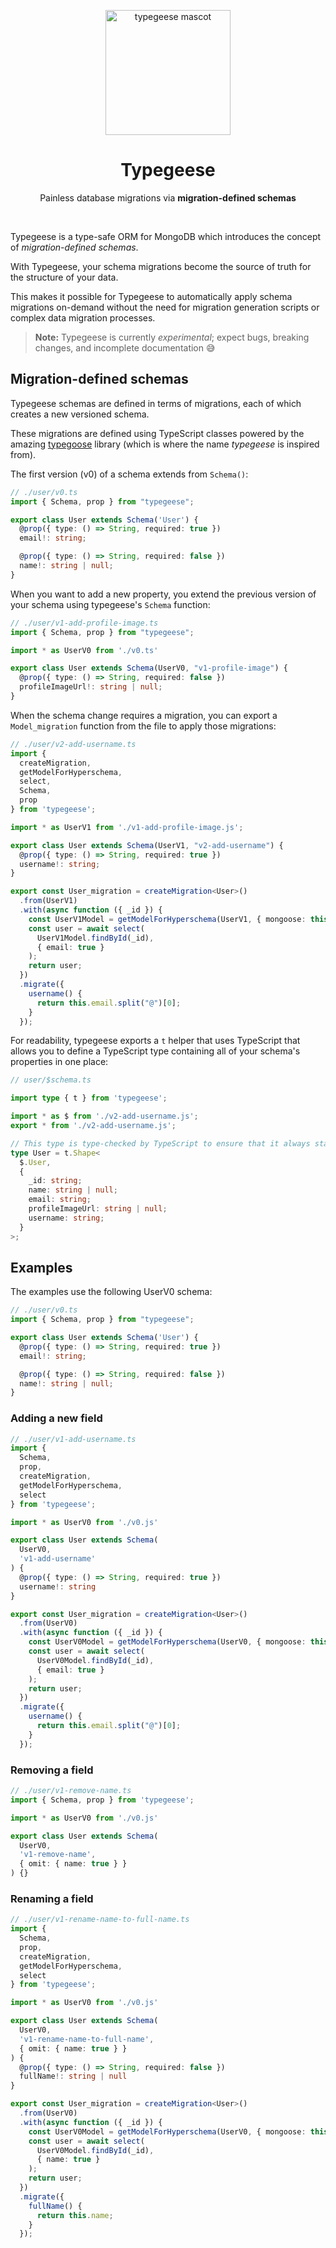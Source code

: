<p align="center">
  <img src="./assets/mascot.png" width="200px" align="center" alt="typegeese mascot" />
  <h1 align="center">Typegeese</h1>
  <p align="center">
    Painless database migrations via <strong>migration-defined schemas</strong>
  </p>
</p>
<br/>

Typegeese is a type-safe ORM for MongoDB which introduces the concept of _migration-defined schemas_.

With Typegeese, your schema migrations become the source of truth for the structure of your data.

This makes it possible for Typegeese to automatically apply schema migrations on-demand without the need for migration generation scripts or complex data migration processes.

> **Note:** Typegeese is currently _experimental_; expect bugs, breaking changes, and incomplete documentation 😅

## Migration-defined schemas

Typegeese schemas are defined in terms of migrations, each of which creates a new versioned schema.

These migrations are defined using TypeScript classes powered by the amazing [typegoose](https://github.com/typegoose/typegoose) library (which is where the name _typegeese_ is inspired from).

The first version (v0) of a schema extends from `Schema()`:

```typescript
// ./user/v0.ts
import { Schema, prop } from "typegeese";

export class User extends Schema('User') {
  @prop({ type: () => String, required: true })
  email!: string;

  @prop({ type: () => String, required: false })
  name!: string | null;
}
```

When you want to add a new property, you extend the previous version of your schema using typegeese's `Schema` function:

```typescript
// ./user/v1-add-profile-image.ts
import { Schema, prop } from "typegeese";

import * as UserV0 from './v0.ts'

export class User extends Schema(UserV0, "v1-profile-image") {
  @prop({ type: () => String, required: false })
  profileImageUrl!: string | null;
}
```

When the schema change requires a migration, you can export a `Model_migration` function from the file to apply those migrations:

```typescript
// ./user/v2-add-username.ts
import {
  createMigration,
  getModelForHyperschema,
  select,
  Schema,
  prop
} from 'typegeese';

import * as UserV1 from './v1-add-profile-image.js';

export class User extends Schema(UserV1, "v2-add-username") {
  @prop({ type: () => String, required: true })
  username!: string;
}

export const User_migration = createMigration<User>()
  .from(UserV1)
  .with(async function ({ _id }) {
    const UserV1Model = getModelForHyperschema(UserV1, { mongoose: this.mongoose });
    const user = await select(
      UserV1Model.findById(_id),
      { email: true }
    );
    return user;
  })
  .migrate({
    username() {
      return this.email.split("@")[0];
    }
  });
```

For readability, typegeese exports a `t` helper that uses TypeScript that allows you to define a TypeScript type containing all of your schema's properties in one place:

```typescript
// user/$schema.ts

import type { t } from 'typegeese';

import * as $ from './v2-add-username.js';
export * from './v2-add-username.js';

// This type is type-checked by TypeScript to ensure that it always stays up to date with every new migration
type User = t.Shape<
  $.User,
  {
    _id: string;
    name: string | null;
    email: string;
    profileImageUrl: string | null;
    username: string;
  }
>;
```

## Examples

The examples use the following UserV0 schema:

```typescript
// ./user/v0.ts
import { Schema, prop } from "typegeese";

export class User extends Schema('User') {
  @prop({ type: () => String, required: true })
  email!: string;

  @prop({ type: () => String, required: false })
  name!: string | null;
}
```

### Adding a new field

```typescript
// ./user/v1-add-username.ts
import {
  Schema,
  prop,
  createMigration,
  getModelForHyperschema,
  select
} from 'typegeese';

import * as UserV0 from './v0.js'

export class User extends Schema(
  UserV0,
  'v1-add-username'
) {
  @prop({ type: () => String, required: true })
  username!: string
}

export const User_migration = createMigration<User>()
  .from(UserV0)
  .with(async function ({ _id }) {
    const UserV0Model = getModelForHyperschema(UserV0, { mongoose: this.mongoose });
    const user = await select(
      UserV0Model.findById(_id),
      { email: true }
    );
    return user;
  })
  .migrate({
    username() {
      return this.email.split("@")[0];
    }
  });
```

### Removing a field

```typescript
// ./user/v1-remove-name.ts
import { Schema, prop } from 'typegeese';

import * as UserV0 from './v0.js'

export class User extends Schema(
  UserV0,
  'v1-remove-name',
  { omit: { name: true } }
) {}
```

### Renaming a field

```typescript
// ./user/v1-rename-name-to-full-name.ts
import {
  Schema,
  prop,
  createMigration,
  getModelForHyperschema,
  select
} from 'typegeese';

import * as UserV0 from './v0.js'

export class User extends Schema(
  UserV0,
  'v1-rename-name-to-full-name',
  { omit: { name: true } }
) {
  @prop({ type: () => String, required: false })
  fullName!: string | null
}

export const User_migration = createMigration<User>()
  .from(UserV0)
  .with(async function ({ _id }) {
    const UserV0Model = getModelForHyperschema(UserV0, { mongoose: this.mongoose });
    const user = await select(
      UserV0Model.findById(_id),
      { name: true }
    );
    return user;
  })
  .migrate({
    fullName() {
      return this.name;
    }
  });
```

